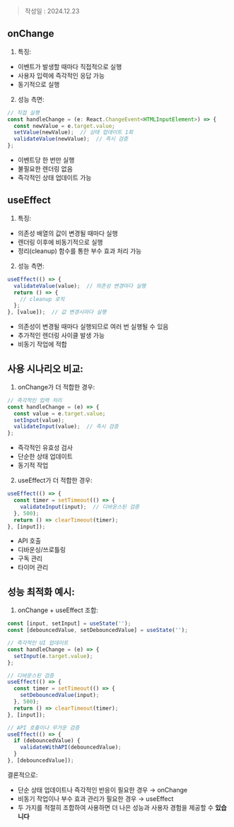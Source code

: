 >작성일 : 2024.12.23
## onChange
1. 특징:
- 이벤트가 발생할 때마다 직접적으로 실행
- 사용자 입력에 즉각적인 응답 가능
- 동기적으로 실행

2. 성능 측면:
```typescript
// 직접 실행
const handleChange = (e: React.ChangeEvent<HTMLInputElement>) => {
  const newValue = e.target.value;
  setValue(newValue);  // 상태 업데이트 1회
  validateValue(newValue);  // 즉시 검증
};
```
- 이벤트당 한 번만 실행
- 불필요한 렌더링 없음
- 즉각적인 상태 업데이트 가능

## useEffect
1. 특징:
- 의존성 배열의 값이 변경될 때마다 실행
- 렌더링 이후에 비동기적으로 실행
- 정리(cleanup) 함수를 통한 부수 효과 처리 가능

2. 성능 측면:
```typescript
useEffect(() => {
  validateValue(value);  // 의존성 변경마다 실행
  return () => {
    // cleanup 로직
  };
}, [value]);  // 값 변경시마다 실행
```
- 의존성이 변경될 때마다 실행되므로 여러 번 실행될 수 있음
- 추가적인 렌더링 사이클 발생 가능
- 비동기 작업에 적합

## 사용 시나리오 비교:

1. onChange가 더 적합한 경우:
```typescript
// 즉각적인 입력 처리
const handleChange = (e) => {
  const value = e.target.value;
  setInput(value);
  validateInput(value);  // 즉시 검증
};
```
- 즉각적인 유효성 검사
- 단순한 상태 업데이트
- 동기적 작업

2. useEffect가 더 적합한 경우:
```typescript
useEffect(() => {
  const timer = setTimeout(() => {
    validateInput(input);  // 디바운스된 검증
  }, 500);
  return () => clearTimeout(timer);
}, [input]);
```
- API 호출
- 디바운싱/쓰로틀링
- 구독 관리
- 타이머 관리

## 성능 최적화 예시:

1. onChange + useEffect 조합:
```typescript
const [input, setInput] = useState('');
const [debouncedValue, setDebouncedValue] = useState('');

// 즉각적인 UI 업데이트
const handleChange = (e) => {
  setInput(e.target.value);
};

// 디바운스된 검증
useEffect(() => {
  const timer = setTimeout(() => {
    setDebouncedValue(input);
  }, 500);
  return () => clearTimeout(timer);
}, [input]);

// API 호출이나 무거운 검증
useEffect(() => {
  if (debouncedValue) {
    validateWithAPI(debouncedValue);
  }
}, [debouncedValue]);
```

결론적으로:
- 단순 상태 업데이트나 즉각적인 반응이 필요한 경우 → onChange
- 비동기 작업이나 부수 효과 관리가 필요한 경우 → useEffect
- 두 가지를 적절히 조합하여 사용하면 더 나은 성능과 사용자 경험을 제공할 수 **있습니다**